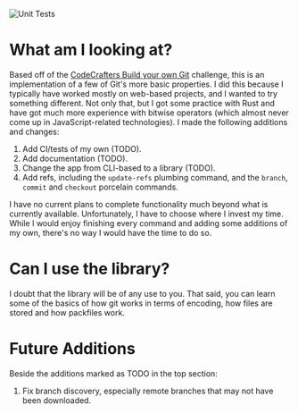 ![Unit Tests](https://github.com/benyakirten/not-git/actions/workflows/general.yml/badge.svg)

# What am I looking at?

Based off of the [CodeCrafters Build your own Git](https://app.codecrafters.io/courses/git/overview) challenge, this is an implementation of a few of Git's more basic properties. I did this because I typically have worked mostly on web-based projects, and I wanted to try something different. Not only that, but I got some practice with Rust and have got much more experience with bitwise operators (which almost never come up in JavaScript-related technologies). I made the following additions and changes:

1. Add CI/tests of my own (TODO).
1. Add documentation (TODO).
1. Change the app from CLI-based to a library (TODO).
1. Add refs, including the `update-refs` plumbing command, and the `branch`, `commit` and `checkout` porcelain commands.

I have no current plans to complete functionality much beyond what is currently available. Unfortunately, I have to choose where I invest my time. While I would enjoy finishing every command and adding some additions of my own, there's no way I would have the time to do so.

# Can I use the library?

I doubt that the library will be of any use to you. That said, you can learn some of the basics of how git works in terms of encoding, how files are stored and how packfiles work.

# Future Additions

Beside the additions marked as TODO in the top section:

1. Fix branch discovery, especially remote branches that may not have been downloaded.
